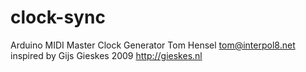 clock-sync
==========

Arduino MIDI Master Clock Generator
Tom Hensel <tom@interpol8.net>
inspired by Gijs Gieskes 2009 http://gieskes.nl
